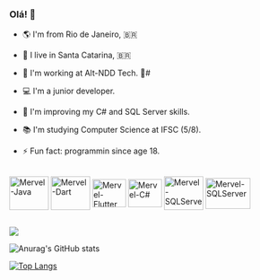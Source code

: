 ### Olá! 👋

- 🌎 I'm from Rio de Janeiro, :brazil:
- 📌 I live in Santa Catarina, :brazil:
 
- 🔭 I'm working at Alt-NDD Tech. 🚀#
- 💻 I'm a junior developer.
- 🌱 I'm improving my C# and SQL Server skills.
- 📚 I'm studying Computer Science at IFSC (5/8).
- ⚡ Fun fact: programmin since age 18.
</div>
<div style="display: inline_block"><br>
  <img align="center" alt="Mervel-Java" height="60" width="70" src="https://cdn.jsdelivr.net/gh/devicons/devicon/icons/java/java-original-wordmark.svg">
  <img align="center" alt="Mervel-Dart" height="60" width="70" src="https://cdn.jsdelivr.net/gh/devicons/devicon/icons/dart/dart-plain-wordmark.svg">
  <img align="center" alt="Mervel-Flutter" height="50" width="60" src="https://cdn.jsdelivr.net/gh/devicons/devicon/icons/flutter/flutter-original.svg">
  <img align="center" alt="Mervel-C#" height="50" width="60" src="https://cdn.jsdelivr.net/gh/devicons/devicon/icons/csharp/csharp-plain.svg">
  <img align="center" alt="Mervel-SQLServer" height="60" width="70" src="https://cdn.jsdelivr.net/gh/devicons/devicon/icons/microsoftsqlserver/microsoftsqlserver-plain.svg">
  <img align="center" alt="Mervel-SQLServer" height="55" width="80" src="https://upload.wikimedia.org/wikipedia/commons/3/38/SQLite370.svg">
</div>

##

<a href="https://www.instagram.com/math_f_lopes/" target="_blank"><img src="https://img.shields.io/badge/-Instagram-%23E4405F?style=for-the-badge&logo=instagram&logoColor=white" target="_blank"></a>

![Anurag's GitHub stats](https://github-readme-stats.vercel.app/api?username=MervelMath&show_icons=true&theme=dracula)



[![Top Langs](https://github-readme-stats.vercel.app/api/top-langs/?username=MervelMath&layout=compact&theme=dracula)](https://github.com/MervelMath/github-readme-stats)


 
